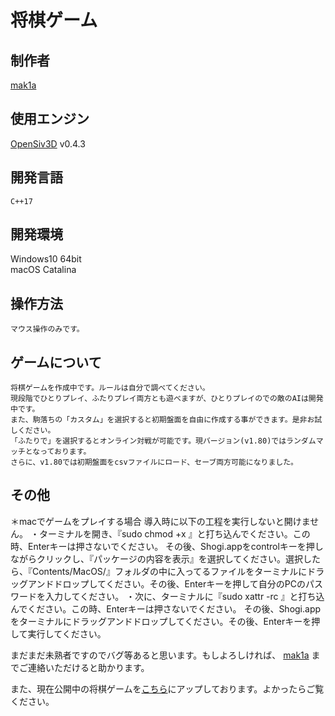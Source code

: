 ﻿# 将棋ゲーム

## 制作者

[mak1a](https://twitter.com/mak1a_ctrl/)

## 使用エンジン

[OpenSiv3D](https://siv3d.github.io/ja-jp/) v0.4.3

## 開発言語

    C++17

## 開発環境

Windows10 64bit<br>
macOS Catalina

## 操作方法

    マウス操作のみです。

## ゲームについて

    将棋ゲームを作成中です。ルールは自分で調べてください。
    現段階でひとりプレイ、ふたりプレイ両方とも遊べますが、ひとりプレイのでの敵のAIは開発中です。
    また、駒落ちの「カスタム」を選択すると初期盤面を自由に作成する事ができます。是非お試しください。
    「ふたりで」を選択するとオンライン対戦が可能です。現バージョン(v1.80)ではランダムマッチとなっております。
    さらに、v1.80では初期盤面をcsvファイルにロード、セーブ両方可能になりました。

## その他

＊macでゲームをプレイする場合
導入時に以下の工程を実行しないと開けません。
・ターミナルを開き、『sudo chmod +x 』と打ち込んでください。この時、Enterキーは押さないでください。
その後、Shogi.appをcontrolキーを押しながらクリックし、『パッケージの内容を表示』を選択してください。選択したら、『Contents/MacOS/』フォルダの中に入ってるファイルをターミナルにドラッグアンドドロップしてください。その後、Enterキーを押して自分のPCのパスワードを入力してください。
・次に、ターミナルに『sudo xattr -rc 』と打ち込んでください。この時、Enterキーは押さないでください。
その後、Shogi.appをターミナルにドラッグアンドドロップしてください。その後、Enterキーを押して実行してください。

まだまだ未熟者ですのでバグ等あると思います。もしよろしければ、 [mak1a](https://twitter.com/mak1a_ctrl/) までご連絡いただけると助かります。

また、現在公開中の将棋ゲームを[こちら](https://home.tcu-ctrl.jp/pastWorks/5ee129b7e298091268ab7985)にアップしております。よかったらご覧ください。
